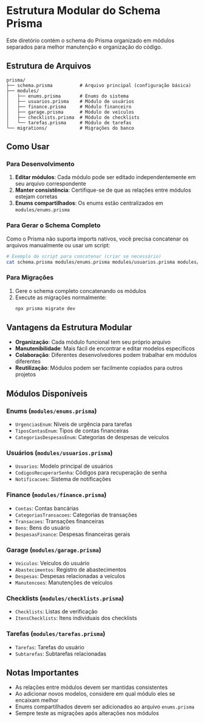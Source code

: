 # Estrutura Modular do Schema Prisma

Este diretório contém o schema do Prisma organizado em módulos separados para melhor manutenção e organização do código.

## Estrutura de Arquivos

```
prisma/
├── schema.prisma          # Arquivo principal (configuração básica)
├── modules/
│   ├── enums.prisma       # Enums do sistema
│   ├── usuarios.prisma    # Módulo de usuários
│   ├── finance.prisma     # Módulo financeiro
│   ├── garage.prisma      # Módulo de veículos
│   ├── checklists.prisma  # Módulo de checklists
│   └── tarefas.prisma     # Módulo de tarefas
└── migrations/            # Migrações do banco
```

## Como Usar

### Para Desenvolvimento

1. **Editar módulos**: Cada módulo pode ser editado independentemente em seu arquivo correspondente
2. **Manter consistência**: Certifique-se de que as relações entre módulos estejam corretas
3. **Enums compartilhados**: Os enums estão centralizados em `modules/enums.prisma`

### Para Gerar o Schema Completo

Como o Prisma não suporta imports nativos, você precisa concatenar os arquivos manualmente ou usar um script:

```bash
# Exemplo de script para concatenar (criar se necessário)
cat schema.prisma modules/enums.prisma modules/usuarios.prisma modules/finance.prisma modules/garage.prisma modules/checklists.prisma modules/tarefas.prisma > schema_complete.prisma
```

### Para Migrações

1. Gere o schema completo concatenando os módulos
2. Execute as migrações normalmente:
   ```bash
   npx prisma migrate dev
   ```

## Vantagens da Estrutura Modular

- **Organização**: Cada módulo funcional tem seu próprio arquivo
- **Manutenibilidade**: Mais fácil de encontrar e editar modelos específicos
- **Colaboração**: Diferentes desenvolvedores podem trabalhar em módulos diferentes
- **Reutilização**: Módulos podem ser facilmente copiados para outros projetos

## Módulos Disponíveis

### Enums (`modules/enums.prisma`)

- `UrgenciasEnum`: Níveis de urgência para tarefas
- `TiposContasEnum`: Tipos de contas financeiras
- `CategoriasDespesasEnum`: Categorias de despesas de veículos

### Usuários (`modules/usuarios.prisma`)

- `Usuarios`: Modelo principal de usuários
- `CodigosRecuperarSenha`: Códigos para recuperação de senha
- `Notificacoes`: Sistema de notificações

### Finance (`modules/finance.prisma`)

- `Contas`: Contas bancárias
- `CategoriasTransacoes`: Categorias de transações
- `Transacoes`: Transações financeiras
- `Bens`: Bens do usuário
- `DespesasFinance`: Despesas financeiras gerais

### Garage (`modules/garage.prisma`)

- `Veiculos`: Veículos do usuário
- `Abastecimentos`: Registro de abastecimentos
- `Despesas`: Despesas relacionadas a veículos
- `Manutencoes`: Manutenções de veículos

### Checklists (`modules/checklists.prisma`)

- `Checklists`: Listas de verificação
- `ItensChecklists`: Itens individuais dos checklists

### Tarefas (`modules/tarefas.prisma`)

- `Tarefas`: Tarefas do usuário
- `Subtarefas`: Subtarefas relacionadas

## Notas Importantes

- As relações entre módulos devem ser mantidas consistentes
- Ao adicionar novos modelos, considere em qual módulo eles se encaixam melhor
- Enums compartilhados devem ser adicionados ao arquivo `enums.prisma`
- Sempre teste as migrações após alterações nos módulos
